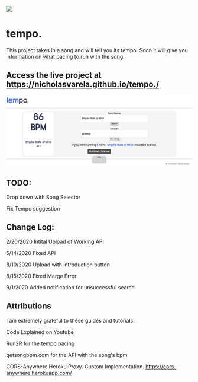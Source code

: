 ![](favicon.ico)
# tempo.
This project takes in a song and will tell you its tempo. Soon it will give you information on what pacing to run with the song. 
## Access the live project at https://nicholasvarela.github.io/tempo./

![](coverImage.png)

## TODO: 
Drop down with Song Selector 

Fix Tempo suggestion 

## Change Log: 

2/20/2020  Intital Upload of Working API

5/14/2020  Fixed API

8/10/2020  Upload with introduction button

8/15/2020  Fixed Merge Error

9/1/2020   Added notification for unsuccessful search

## Attributions 
I am extremely grateful to these guides and tutorials. 

Code Explained on Youtube 

Run2R for the tempo pacing

getsongbpm.com for the API with the song's bpm 

CORS-Anywhere Heroku Proxy. Custom Implementation. 
https://cors-anywhere.herokuapp.com/ 


